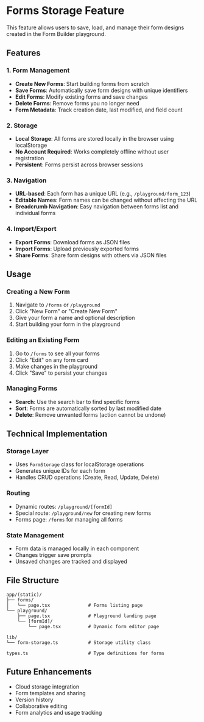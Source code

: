 # Forms Storage Feature

This feature allows users to save, load, and manage their form designs created in the Form Builder playground.

## Features

### 1. Form Management
- **Create New Forms**: Start building forms from scratch
- **Save Forms**: Automatically save form designs with unique identifiers
- **Edit Forms**: Modify existing forms and save changes
- **Delete Forms**: Remove forms you no longer need
- **Form Metadata**: Track creation date, last modified, and field count

### 2. Storage
- **Local Storage**: All forms are stored locally in the browser using localStorage
- **No Account Required**: Works completely offline without user registration
- **Persistent**: Forms persist across browser sessions

### 3. Navigation
- **URL-based**: Each form has a unique URL (e.g., `/playground/form_123`)
- **Editable Names**: Form names can be changed without affecting the URL
- **Breadcrumb Navigation**: Easy navigation between forms list and individual forms

### 4. Import/Export
- **Export Forms**: Download forms as JSON files
- **Import Forms**: Upload previously exported forms
- **Share Forms**: Share form designs with others via JSON files

## Usage

### Creating a New Form
1. Navigate to `/forms` or `/playground`
2. Click "New Form" or "Create New Form"
3. Give your form a name and optional description
4. Start building your form in the playground

### Editing an Existing Form
1. Go to `/forms` to see all your forms
2. Click "Edit" on any form card
3. Make changes in the playground
4. Click "Save" to persist your changes

### Managing Forms
- **Search**: Use the search bar to find specific forms
- **Sort**: Forms are automatically sorted by last modified date
- **Delete**: Remove unwanted forms (action cannot be undone)

## Technical Implementation

### Storage Layer
- Uses `FormStorage` class for localStorage operations
- Generates unique IDs for each form
- Handles CRUD operations (Create, Read, Update, Delete)

### Routing
- Dynamic routes: `/playground/[formId]`
- Special route: `/playground/new` for creating new forms
- Forms page: `/forms` for managing all forms

### State Management
- Form data is managed locally in each component
- Changes trigger save prompts
- Unsaved changes are tracked and displayed

## File Structure

```
app/(static)/
├── forms/
│   └── page.tsx              # Forms listing page
└── playground/
    ├── page.tsx              # Playground landing page
    └── [formId]/
        └── page.tsx          # Dynamic form editor page

lib/
└── form-storage.ts           # Storage utility class

types.ts                      # Type definitions for forms
```

## Future Enhancements

- Cloud storage integration
- Form templates and sharing
- Version history
- Collaborative editing
- Form analytics and usage tracking
